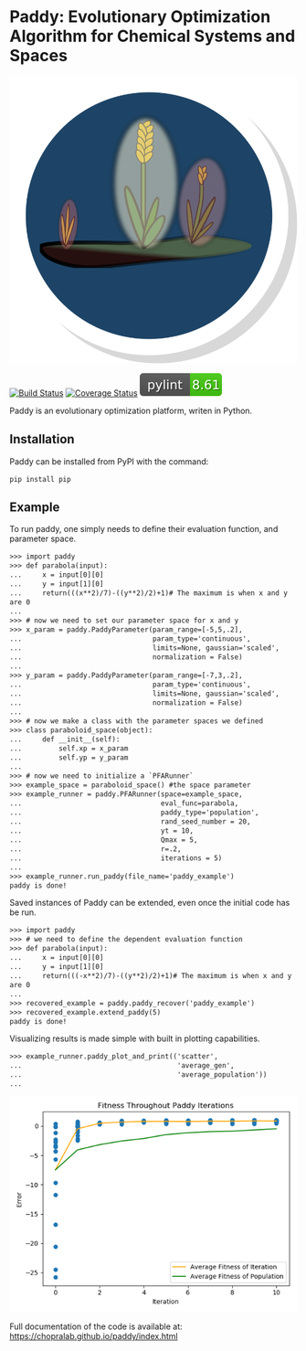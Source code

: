 
# Paddy: Evolutionary Optimization Algorithm for Chemical Systems and Spaces

![logo](https://github.com/chopralab/Paddy/blob/master/paddy.svg?raw=True)

[![Build Status](https://travis-ci.org/chopralab/paddy.svg?branch=master)](https://travis-ci.org/chopralab/paddy)
[![Coverage Status](https://coveralls.io/repos/github/chopralab/paddy/badge.svg?branch=master)](https://coveralls.io/github/chopralab/paddy?branch=master)
![pylint](https://github.com/chopralab/Paddy/blob/master/pylint.svg?raw=True)

Paddy is an evolutionary optimization platform, writen in Python.

## Installation

Paddy can be installed from PyPI with the command:

```
pip install pip
```

## Example

To run paddy, one simply needs to define their evaluation function, and parameter space.

```
>>> import paddy
>>> def parabola(input):
...     x = input[0][0]
...     y = input[1][0]
...     return(((x**2)/7)-((y**2)/2)+1)# The maximum is when x and y are 0
...
>>> # now we need to set our parameter space for x and y
>>> x_param = paddy.PaddyParameter(param_range=[-5,5,.2],
...                                param_type='continuous',
...                                limits=None, gaussian='scaled',
...                                normalization = False)
...
>>> y_param = paddy.PaddyParameter(param_range=[-7,3,.2],
...                                param_type='continuous',
...                                limits=None, gaussian='scaled',
...                                normalization = False)
...
>>> # now we make a class with the parameter spaces we defined
>>> class paraboloid_space(object):
...     def __init__(self):
...         self.xp = x_param
...         self.yp = y_param
...
>>> # now we need to initialize a `PFARunner`
>>> example_space = paraboloid_space() #the space parameter
>>> example_runner = paddy.PFARunner(space=example_space,
...                                  eval_func=parabola,
...                                  paddy_type='population',
...                                  rand_seed_number = 20,
...                                  yt = 10,
...                                  Qmax = 5,
...                                  r=.2,
...                                  iterations = 5)
...
>>> example_runner.run_paddy(file_name='paddy_example')
paddy is done!
```
Saved instances of Paddy can be extended, even once the initial code has be run.

```
>>> import paddy
>>> # we need to define the dependent evaluation function
>>> def parabola(input):
...     x = input[0][0]
...     y = input[1][0]
...     return(((-x**2)/7)-((y**2)/2)+1)# The maximum is when x and y are 0
...
>>> recovered_example = paddy.paddy_recover('paddy_example')
>>> recovered_example.extend_paddy(5)
paddy is done!
```

Visualizing results is made simple with built in plotting capabilities.

```
>>> example_runner.paddy_plot_and_print(('scatter',
...                                      'average_gen',
...                                      'average_population'))
...
```
![example](example_figure.png)

Full documentation of the code is available at: https://chopralab.github.io/paddy/index.html
